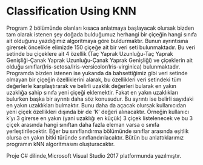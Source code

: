 # Classification Using KNN

Program 2 bölümünde olanları kısaca anlatmaya başlayacak olursak bizden tam olarak istenen şey doğada bulduğumuz herhangi bir çiçeğin hangi sınıfa ait olduğunu yazdığımız algoritmaya göre buldurmaktır. Bunun ayrıntısına girersek öncelikle elimizde 150 çiçeğe ait bir veri seti bulunmaktadır. Bu veri setinde bu çiçeklere ait 4 özellik (Taç Yaprak Uzunluğu-Taç Yaprak Genişliği-Çanak Yaprak Uzunluğu-Çanak Yaprak Genişliği) ve çiçeklerin ait olduğu sınıflar(Iris-setosa/Iris-versicolor/Iris-virginica) bulunmaktadır. Programda bizden istenen ise yukarıda da bahsettiğimiz gibi veri setinde olmayan bir çiçeğin özelliklerini alarak, bu özellikleri veri setindeki tüm değerlerle karşılaştırarak ve belirli uzaklık değerleri bularak en yakın uzaklığa sahip sınıfa yeni çiçeği eklemektir. Fakat en yakın uzaklıkları bulurken başka bir ayrıntı daha söz konusudur. Bu ayrıntı ise belirli sayıdaki en yakın uzaklıkları bulmaktır. Bunu daha da açacak olursak kullanıcıdan yeni çiçek özellikleri dışında bir de ‘K’ değeri alınacaktır. Örneğin kullanıcı k’yı 3 girerse en yakın (yani uzaklığı en küçük) 3 çiçek listelenecek ve bu 3 çiçek arasında hangi sınıftan daha fazla eleman varsa o sınıfa yerleştirilecektir. Eğer bu sınıflandırma bölümünde sınıflar arasında eşitlik olursa en yakın bitki türünde sınıflandırılacaktır. Bütün bu anlattıklarımız programın kNN algoritmasını oluşturacaktır.









Proje C# dilinde,Microsoft Visual Studio 2017 platformunda yazılmıştır.
